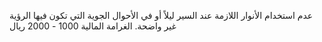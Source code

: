 عدم استخدام الأنوار اللازمة عند السير ليلاً أو في الأحوال الجوية التي تكون فيها الرؤية غير واضحة. الغرامة المالية 1000 - 2000 ريال

